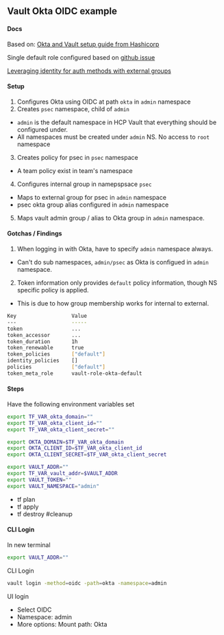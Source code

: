 ## Vault Okta OIDC example

#### Docs
Based on: [Okta and Vault setup guide from Hashicorp](https://developer.hashicorp.com/vault/tutorials/cloud-ops/vault-oidc-okta)

Single default role configured based on [github issue](https://github.com/hashicorp/vault/discussions/17763)

[Leveraging identity for auth methods with external groups](https://developer.hashicorp.com/vault/tutorials/enterprise/namespaces#leveraging-identity-for-auth-methods-with-external-groups)

#### Setup

1. Configures Okta using OIDC at path `okta` in `admin` namespace
2. Creates `psec` namespace, child of `admin`
  - `admin` is the default namespace in HCP Vault that everything should be configured under.
  - All namespaces must be created under `admin` NS. No access to `root` namespace
3. Creates policy for psec in `psec` namespace
  - A team policy exist in team's namespace
4. Configures internal group in namepspsace `psec`
  - Maps to external group for psec in  `admin` namespace
  - psec okta group alias configured in `admin` namespace
5. Maps vault admin group / alias to Okta group in `admin` namespace.

#### Gotchas / Findings
1. When logging in with Okta, have to specify `admin` namespace always.
  - Can't do sub namespaces, `admin/psec` as Okta is configued in `admin` namespace.
2. Token information only provides `default` policy information, though NS specific policy is applied.
  - This is due to how group membership works for internal to external.

```bash
Key                  Value
---                  -----
token                ...
token_accessor       ...
token_duration       1h
token_renewable      true
token_policies       ["default"]
identity_policies    []
policies             ["default"]
token_meta_role      vault-role-okta-default
```


#### Steps

Have the following environment variables set
```bash
export TF_VAR_okta_domain=""
export TF_VAR_okta_client_id=""
export TF_VAR_okta_client_secret=""

export OKTA_DOMAIN=$TF_VAR_okta_domain
export OKTA_CLIENT_ID=$TF_VAR_okta_client_id
export OKTA_CLIENT_SECRET=$TF_VAR_okta_client_secret

export VAULT_ADDR=""
export TF_VAR_vault_addr=$VAULT_ADDR
export VAULT_TOKEN=""
export VAULT_NAMESPACE="admin"

```

- tf plan
- tf apply
- tf destroy #cleanup

#### CLI Login

In new terminal

```bash
export VAULT_ADDR=""
```

CLI Login
```bash
vault login -method=oidc -path=okta -namespace=admin
```

UI login
- Select OIDC
- Namespace: admin
- More options: Mount path: Okta

